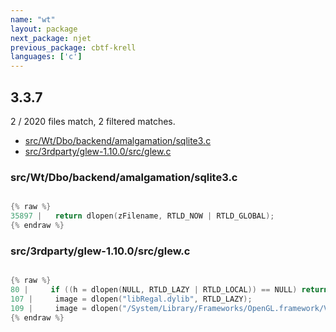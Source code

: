 ```yaml
---
name: "wt"
layout: package
next_package: njet
previous_package: cbtf-krell
languages: ['c']
---
```

## 3.3.7
2 / 2020 files match, 2 filtered matches.

 - [src/Wt/Dbo/backend/amalgamation/sqlite3.c](#srcwtdbobackendamalgamationsqlite3c)
 - [src/3rdparty/glew-1.10.0/src/glew.c](#src3rdpartyglew-1100srcglewc)

### src/Wt/Dbo/backend/amalgamation/sqlite3.c

```c

{% raw %}
35897 |   return dlopen(zFilename, RTLD_NOW | RTLD_GLOBAL);
{% endraw %}

```
### src/3rdparty/glew-1.10.0/src/glew.c

```c

{% raw %}
80 |     if ((h = dlopen(NULL, RTLD_LAZY | RTLD_LOCAL)) == NULL) return NULL;
107 |     image = dlopen("libRegal.dylib", RTLD_LAZY);
109 |     image = dlopen("/System/Library/Frameworks/OpenGL.framework/Versions/Current/OpenGL", RTLD_LAZY);
{% endraw %}

```